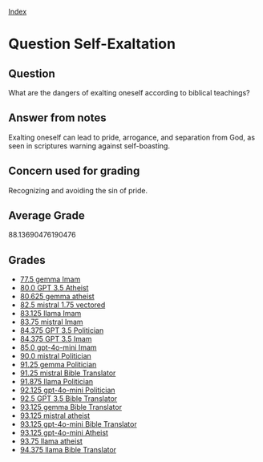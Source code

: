 
[Index](../../index.md)
# Question Self-Exaltation
## Question
What are the dangers of exalting oneself according to biblical teachings?

## Answer from notes
Exalting oneself can lead to pride, arrogance, and separation from God, as seen in scriptures warning against self-boasting.

## Concern used for grading
Recognizing and avoiding the sin of pride.

## Average Grade
88.13690476190476

## Grades
 * [77.5 gemma Imam](../answers/gemma_Imam/Self-Exaltation.md)
 * [80.0 GPT 3.5 Atheist](../answers/GPT_3.5_Atheist/Self-Exaltation.md)
 * [80.625 gemma atheist](../answers/gemma_atheist/Self-Exaltation.md)
 * [82.5 mistral 1.75 vectored](../answers/mistral_1.75_vectored/Self-Exaltation.md)
 * [83.125 llama Imam](../answers/llama_Imam/Self-Exaltation.md)
 * [83.75 mistral Imam](../answers/mistral_Imam/Self-Exaltation.md)
 * [84.375 GPT 3.5 Politician](../answers/GPT_3.5_Politician/Self-Exaltation.md)
 * [84.375 GPT 3.5 Imam](../answers/GPT_3.5_Imam/Self-Exaltation.md)
 * [85.0 gpt-4o-mini Imam](../answers/gpt-4o-mini_Imam/Self-Exaltation.md)
 * [90.0 mistral Politician](../answers/mistral_Politician/Self-Exaltation.md)
 * [91.25 gemma Politician](../answers/gemma_Politician/Self-Exaltation.md)
 * [91.25 mistral Bible Translator](../answers/mistral_Bible_Translator/Self-Exaltation.md)
 * [91.875 llama Politician](../answers/llama_Politician/Self-Exaltation.md)
 * [92.125 gpt-4o-mini Politician](../answers/gpt-4o-mini_Politician/Self-Exaltation.md)
 * [92.5 GPT 3.5 Bible Translator](../answers/GPT_3.5_Bible_Translator/Self-Exaltation.md)
 * [93.125 gemma Bible Translator](../answers/gemma_Bible_Translator/Self-Exaltation.md)
 * [93.125 mistral atheist](../answers/mistral_atheist/Self-Exaltation.md)
 * [93.125 gpt-4o-mini Bible Translator](../answers/gpt-4o-mini_Bible_Translator/Self-Exaltation.md)
 * [93.125 gpt-4o-mini Atheist](../answers/gpt-4o-mini_Atheist/Self-Exaltation.md)
 * [93.75 llama atheist](../answers/llama_atheist/Self-Exaltation.md)
 * [94.375 llama Bible Translator](../answers/llama_Bible_Translator/Self-Exaltation.md)
